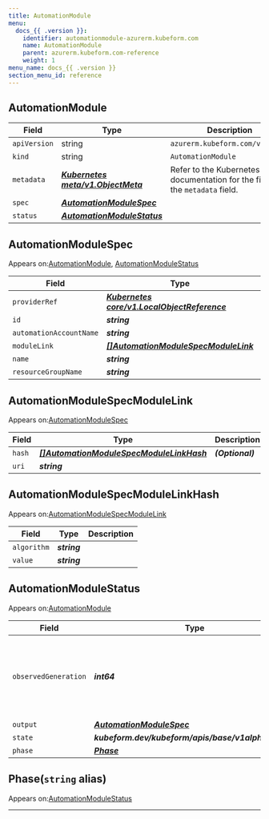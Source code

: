 ```yaml
---
title: AutomationModule
menu:
  docs_{{ .version }}:
    identifier: automationmodule-azurerm.kubeform.com
    name: AutomationModule
    parent: azurerm.kubeform.com-reference
    weight: 1
menu_name: docs_{{ .version }}
section_menu_id: reference
---
```


## AutomationModule
| Field | Type | Description |
| ------ | ----- | ----------- |
| `apiVersion` | string | `azurerm.kubeform.com/v1alpha1` |
|    `kind` | string | `AutomationModule` |
| `metadata` | ***[Kubernetes meta/v1.ObjectMeta](https://v1-18.docs.kubernetes.io/docs/reference/generated/kubernetes-api/v1.18/#objectmeta-v1-meta)***|Refer to the Kubernetes API documentation for the fields of the `metadata` field.|
| `spec` | ***[AutomationModuleSpec](#automationmodulespec)***||
| `status` | ***[AutomationModuleStatus](#automationmodulestatus)***||
## AutomationModuleSpec

Appears on:[AutomationModule](#automationmodule), [AutomationModuleStatus](#automationmodulestatus)

| Field | Type | Description |
| ------ | ----- | ----------- |
| `providerRef` | ***[Kubernetes core/v1.LocalObjectReference](https://v1-18.docs.kubernetes.io/docs/reference/generated/kubernetes-api/v1.18/#localobjectreference-v1-core)***||
| `id` | ***string***||
| `automationAccountName` | ***string***||
| `moduleLink` | ***[[]AutomationModuleSpecModuleLink](#automationmodulespecmodulelink)***||
| `name` | ***string***||
| `resourceGroupName` | ***string***||
## AutomationModuleSpecModuleLink

Appears on:[AutomationModuleSpec](#automationmodulespec)

| Field | Type | Description |
| ------ | ----- | ----------- |
| `hash` | ***[[]AutomationModuleSpecModuleLinkHash](#automationmodulespecmodulelinkhash)***| ***(Optional)*** |
| `uri` | ***string***||
## AutomationModuleSpecModuleLinkHash

Appears on:[AutomationModuleSpecModuleLink](#automationmodulespecmodulelink)

| Field | Type | Description |
| ------ | ----- | ----------- |
| `algorithm` | ***string***||
| `value` | ***string***||
## AutomationModuleStatus

Appears on:[AutomationModule](#automationmodule)

| Field | Type | Description |
| ------ | ----- | ----------- |
| `observedGeneration` | ***int64***| ***(Optional)*** Resource generation, which is updated on mutation by the API Server.|
| `output` | ***[AutomationModuleSpec](#automationmodulespec)***| ***(Optional)*** |
| `state` | ***kubeform.dev/kubeform/apis/base/v1alpha1.State***| ***(Optional)*** |
| `phase` | ***[Phase](#phase)***| ***(Optional)*** |
## Phase(`string` alias)

Appears on:[AutomationModuleStatus](#automationmodulestatus)

---
